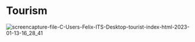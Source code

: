 # Tourism




![screencapture-file-C-Users-Felix-ITS-Desktop-tourist-index-html-2023-01-13-16_28_41](https://user-images.githubusercontent.com/121026028/212304551-d5642a77-f47c-45a2-a282-142fffb105a6.png)
